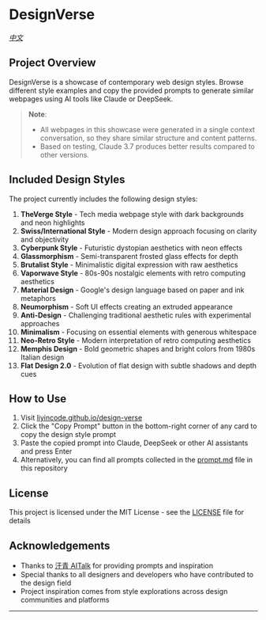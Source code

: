 # DesignVerse

*[中文](README.zh.md)*

## Project Overview

DesignVerse is a showcase of contemporary web design styles. Browse different style examples and copy the provided prompts to generate similar webpages using AI tools like Claude or DeepSeek.

> **Note**: 
> - All webpages in this showcase were generated in a single context conversation, so they share similar structure and content patterns.
> - Based on testing, Claude 3.7 produces better results compared to other versions.

## Included Design Styles

The project currently includes the following design styles:

1. **TheVerge Style** - Tech media webpage style with dark backgrounds and neon highlights
2. **Swiss/International Style** - Modern design approach focusing on clarity and objectivity
3. **Cyberpunk Style** - Futuristic dystopian aesthetics with neon effects
4. **Glassmorphism** - Semi-transparent frosted glass effects for depth
5. **Brutalist Style** - Minimalistic digital expression with raw aesthetics
6. **Vaporwave Style** - 80s-90s nostalgic elements with retro computing aesthetics
7. **Material Design** - Google's design language based on paper and ink metaphors
8. **Neumorphism** - Soft UI effects creating an extruded appearance
9. **Anti-Design** - Challenging traditional aesthetic rules with experimental approaches
10. **Minimalism** - Focusing on essential elements with generous whitespace
11. **Neo-Retro Style** - Modern interpretation of retro computing aesthetics
12. **Memphis Design** - Bold geometric shapes and bright colors from 1980s Italian design
13. **Flat Design 2.0** - Evolution of flat design with subtle shadows and depth cues

## How to Use

1. Visit [liyincode.github.io/design-verse](https://liyincode.github.io/design-verse/)
2. Click the "Copy Prompt" button in the bottom-right corner of any card to copy the design style prompt
3. Paste the copied prompt into Claude, DeepSeek or other AI assistants and press Enter
4. Alternatively, you can find all prompts collected in the [prompt.md](prompt.md) file in this repository

## License

This project is licensed under the MIT License - see the [LICENSE](LICENSE) file for details

## Acknowledgements

- Thanks to [汗青 AITalk](https://mp.weixin.qq.com/s/UX_GaRlepP8GGxKFyh5rSA) for providing prompts and inspiration
- Special thanks to all designers and developers who have contributed to the design field
- Project inspiration comes from style explorations across design communities and platforms

---
